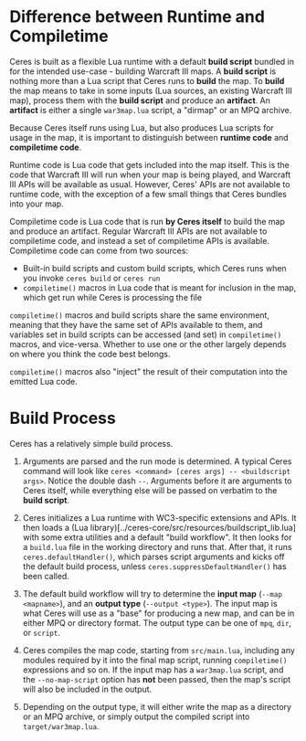 # Difference between Runtime and Compiletime

Ceres is built as a flexible Lua runtime with a default **build script** bundled in for the intended use-case - building Warcraft III maps. A **build script** is nothing more than a Lua script that Ceres runs to **build** the map. To **build** the map means to take in some inputs (Lua sources, an existing Warcraft III map), process them with the **build script** and produce an **artifact**. An **artifact** is either a single `war3map.lua` script, a "dirmap" or an MPQ archive.

Because Ceres itself runs using Lua, but also produces Lua scripts for usage in the map, it is important to distinguish between **runtime code** and **compiletime code**.

Runtime code is Lua code that gets included into the map itself. This is the code that Warcraft III will run when your map is being played, and Warcraft III APIs will be available as usual. However, Ceres' APIs are not available to runtime code, with the exception of a few small things that Ceres bundles into your map.

Compiletime code is Lua code that is run **by Ceres itself** to build the map and produce an artifact. Regular Warcraft III APIs are not available to compiletime code, and instead a set of compiletime APIs is available. Compiletime code can come from two sources:

* Built-in build scripts and custom build scripts, which Ceres runs when you invoke `ceres build` or `ceres run`
* `compiletime()` macros in Lua code that is meant for inclusion in the map, which get run while Ceres is processing the file

`compiletime()` macros and build scripts share the same environment, meaning that they have the same set of APIs available to them, and variables set in build scripts can be accessed (and set) in `compiletime()` macros, and vice-versa. Whether to use one or the other largely depends on where you think the code best belongs.

`compiletime()` macros also "inject" the result of their computation into the emitted Lua code.

# Build Process

Ceres has a relatively simple build process.

1. Arguments are parsed and the run mode is determined. A typical Ceres command will look like `ceres <command> [ceres args] -- <buildscript args>`. Notice the double dash `--`. Arguments before it are arguments to Ceres itself, while everything else will be passed on verbatim to the **build script**.

2. Ceres initializes a Lua runtime with WC3-specific extensions and APIs. It then loads a (Lua library)[../ceres-core/src/resources/buildscript_lib.lua] with some extra utilities and a default "build workflow". It then looks for a `build.lua` file in the working directory and runs that. After that, it runs `ceres.defaultHandler()`, which parses script arguments and kicks off the default build process, unless `ceres.suppressDefaultHandler()` has been called.

3. The default build workflow will try to determine the **input map** (`--map <mapname>`), and an **output type** (`--output <type>`). The input map is what Ceres will use as a "base" for producing a new map, and can be in either MPQ or directory format. The output type can be one of `mpq`, `dir`, or `script`.

4. Ceres compiles the map code, starting from `src/main.lua`, including any modules required by it into the final map script, running `compiletime()` expressions and so on. If the input map has a `war3map.lua` script, and the `--no-map-script` option has **not** been passed, then the map's script will also be included in the output.

5. Depending on the output type, it will either write the map as a directory or an MPQ archive, or simply output the compiled script into `target/war3map.lua`.